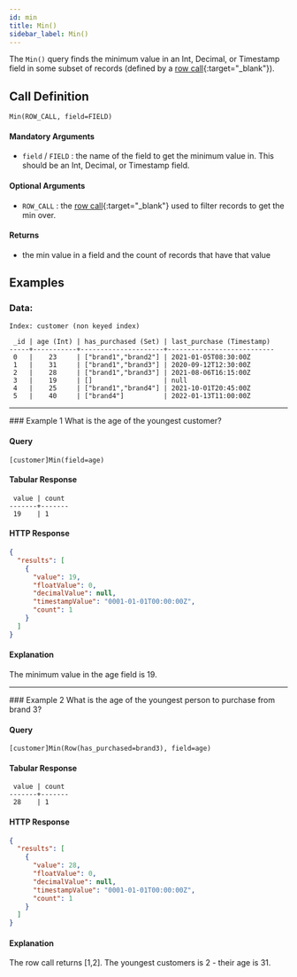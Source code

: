 ```yaml
---
id: min
title: Min()
sidebar_label: Min()
---
```


The `Min()` query finds the minimum value in an Int, Decimal, or Timestamp field in some subset of records (defined by a [row call](/data-querying/pql/introduction#row-calls){:target="_blank"}).

## Call Definition
```
Min(ROW_CALL, field=FIELD)
```

#### Mandatory Arguments
 - `field` / `FIELD` : the name of the field to get the minimum value in. This should be an Int, Decimal, or Timestamp field.

#### Optional Arguments
 - `ROW_CALL` : the [row call](/data-querying/pql/introduction#row-calls){:target="_blank"} used to filter records to get the min over.

#### Returns
- the min value in a field and the count of records that have that value

## Examples

### Data:
```
Index: customer (non keyed index)

 _id | age (Int) | has_purchased (Set) | last_purchase (Timestamp)
-----+-----------+---------------------+---------------------------
 0   |    23     | ["brand1","brand2"] | 2021-01-05T08:30:00Z
 1   |    31     | ["brand1","brand3"] | 2020-09-12T12:30:00Z
 2   |    28     | ["brand1","brand3"] | 2021-08-06T16:15:00Z
 3   |    19     | []                  | null
 4   |    25     | ["brand1","brand4"] | 2021-10-01T20:45:00Z
 5   |    40     | ["brand4"]          | 2022-01-13T11:00:00Z
```
<hr>
### Example 1
What is the age of the youngest customer?

#### Query
```
[customer]Min(field=age)
```
#### Tabular Response
```
 value | count
-------+-------
 19    | 1
```
#### HTTP Response
```json
{
  "results": [
    {
      "value": 19,
      "floatValue": 0,
      "decimalValue": null,
      "timestampValue": "0001-01-01T00:00:00Z",
      "count": 1
    }
  ]
}
```
#### Explanation
The minimum value in the age field is 19.

<hr>
### Example 2
What is the age of the youngest person to purchase from brand 3?

#### Query
```
[customer]Min(Row(has_purchased=brand3), field=age)
```
#### Tabular Response
```
 value | count
-------+-------
 28    | 1
```

#### HTTP Response
```json
{
  "results": [
    {
      "value": 28,
      "floatValue": 0,
      "decimalValue": null,
      "timestampValue": "0001-01-01T00:00:00Z",
      "count": 1
    }
  ]
}
```

#### Explanation
The row call returns [1,2]. The youngest customers is 2 - their age is 31.
